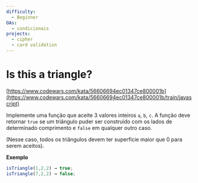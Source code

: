 ```yaml
---
difficulty:
  - Beginner
OAs:
  - condicionais
projects:
  - cipher
  - card validation
---
```


# Is this a triangle?

[https://www.codewars.com/kata/56606694ec01347ce800001b](https://www.codewars.com/kata/56606694ec01347ce800001b/train/javascript)

Implemente uma função que aceite 3 valores inteiros `a`, `b`, `c`. A função deve
retornar `true` se um triângulo puder ser construído com os lados de determinado
comprimento e `false` em qualquer outro caso.

(Nesse caso, todos os triângulos devem ter superfície maior que 0 para serem
aceitos).

**Exemplo**

```js
isTriangle(1,2,2) → true;
isTriangle(7,2,2) → false;
```

